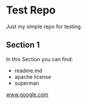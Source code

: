 # Test Repo
Just my simple repo for testing.

## Section 1
In this Section you can find:
- readme.md
- apache license
- superman


www.google.com
